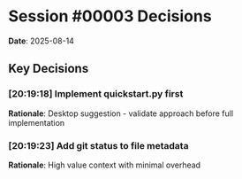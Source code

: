 # Session #00003 Decisions
**Date**: 2025-08-14

## Key Decisions


### [20:19:18] Implement quickstart.py first
**Rationale**: Desktop suggestion - validate approach before full implementation

### [20:19:23] Add git status to file metadata
**Rationale**: High value context with minimal overhead
